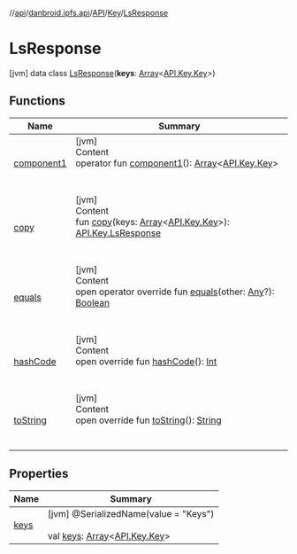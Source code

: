 //[api](../../../../index.md)/[danbroid.ipfs.api](../../../index.md)/[API](../../index.md)/[Key](../index.md)/[LsResponse](index.md)



# LsResponse  
 [jvm] data class [LsResponse](index.md)(**keys**: [Array](https://kotlinlang.org/api/latest/jvm/stdlib/kotlin/-array/index.html)<[API.Key.Key](../-key/index.md)>)   


## Functions  
  
|  Name|  Summary| 
|---|---|
| [component1](component1.md)| [jvm]  <br>Content  <br>operator fun [component1](component1.md)(): [Array](https://kotlinlang.org/api/latest/jvm/stdlib/kotlin/-array/index.html)<[API.Key.Key](../-key/index.md)>  <br><br><br>
| [copy](copy.md)| [jvm]  <br>Content  <br>fun [copy](copy.md)(keys: [Array](https://kotlinlang.org/api/latest/jvm/stdlib/kotlin/-array/index.html)<[API.Key.Key](../-key/index.md)>): [API.Key.LsResponse](index.md)  <br><br><br>
| [equals](../../../../danbroid.ipfs.api.okhttp/-ok-http-call-executor/-companion/index.md#kotlin/Any/equals/#kotlin.Any?/PointingToDeclaration/)| [jvm]  <br>Content  <br>open operator override fun [equals](../../../../danbroid.ipfs.api.okhttp/-ok-http-call-executor/-companion/index.md#kotlin/Any/equals/#kotlin.Any?/PointingToDeclaration/)(other: [Any](https://kotlinlang.org/api/latest/jvm/stdlib/kotlin/-any/index.html)?): [Boolean](https://kotlinlang.org/api/latest/jvm/stdlib/kotlin/-boolean/index.html)  <br><br><br>
| [hashCode](../../../../danbroid.ipfs.api.okhttp/-ok-http-call-executor/-companion/index.md#kotlin/Any/hashCode/#/PointingToDeclaration/)| [jvm]  <br>Content  <br>open override fun [hashCode](../../../../danbroid.ipfs.api.okhttp/-ok-http-call-executor/-companion/index.md#kotlin/Any/hashCode/#/PointingToDeclaration/)(): [Int](https://kotlinlang.org/api/latest/jvm/stdlib/kotlin/-int/index.html)  <br><br><br>
| [toString](../../../../danbroid.ipfs.api.okhttp/-ok-http-call-executor/-companion/index.md#kotlin/Any/toString/#/PointingToDeclaration/)| [jvm]  <br>Content  <br>open override fun [toString](../../../../danbroid.ipfs.api.okhttp/-ok-http-call-executor/-companion/index.md#kotlin/Any/toString/#/PointingToDeclaration/)(): [String](https://kotlinlang.org/api/latest/jvm/stdlib/kotlin/-string/index.html)  <br><br><br>


## Properties  
  
|  Name|  Summary| 
|---|---|
| [keys](index.md#danbroid.ipfs.api/API.Key.LsResponse/keys/#/PointingToDeclaration/)|  [jvm] @SerializedName(value = "Keys")  <br>  <br>val [keys](index.md#danbroid.ipfs.api/API.Key.LsResponse/keys/#/PointingToDeclaration/): [Array](https://kotlinlang.org/api/latest/jvm/stdlib/kotlin/-array/index.html)<[API.Key.Key](../-key/index.md)>   <br>


